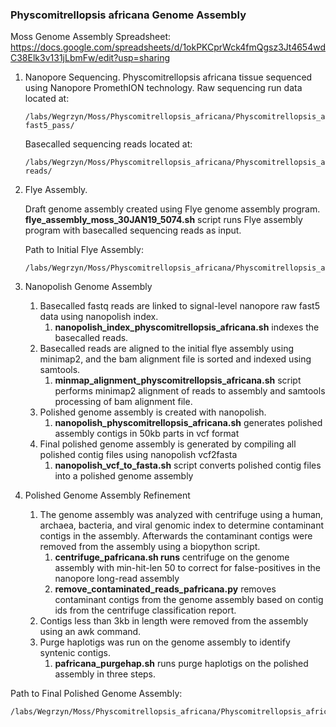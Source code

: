 ### Physcomitrellopsis africana Genome Assembly
Moss Genome Assembly Spreadsheet: https://docs.google.com/spreadsheets/d/1okPKCprWck4fmQgsz3Jt4654wdC38Elk3v131jLbmFw/edit?usp=sharing

1. Nanopore Sequencing.
     Physcomitrellopsis africana tissue sequenced using Nanopore PromethION technology.
     Raw sequencing run data located at:

       /labs/Wegrzyn/Moss/Physcomitrellopsis_africana/Physcomitrellopsis_africana_Genome/RawData_Nanopore_5074/5074_test_LSK109_30JAN19/5074_test_LSK109_30JAN19-fast5_pass/

     Basecalled sequencing reads located at:

       /labs/Wegrzyn/Moss/Physcomitrellopsis_africana/Physcomitrellopsis_africana_Genome/RawData_Nanopore_5074/5074_test_LSK109_30JAN19/5074_test_LSK109_30JAN19-reads/

1. Flye Assembly.

     Draft genome assembly created using Flye genome assembly program.
     **flye_assembly_moss_30JAN19_5074.sh** script runs Flye assembly program with basecalled sequencing reads as input.

     Path to Initial Flye Assembly:

       /labs/Wegrzyn/Moss/Physcomitrellopsis_africana/Physcomitrellopsis_africana_Genome/RawData_Nanopore_5074/5074_test_LSK109_30JAN19/flye_assembly/

1. Nanopolish Genome Assembly
   1. Basecalled fastq reads are linked to signal-level nanopore raw fast5 data using nanopolish index.
      1. **nanopolish_index_physcomitrellopsis_africana.sh** indexes the basecalled reads.
   1. Basecalled reads are aligned to the initial flye assembly using minimap2, and the bam alignment file is sorted and indexed using samtools.
      1. **minmap_alignment_physcomitrellopsis_africana.sh** script performs minimap2 alignment of reads to assembly and samtools processing of bam alignment file.
   1. Polished genome assembly is created with nanopolish.
      1. **nanopolish_physcomitrellopsis_africana.sh** generates polished assembly contigs in 50kb parts in vcf format
   1. Final polished genome assembly is generated by compiling all polished contig files using nanopolish vcf2fasta
      1. **nanopolish_vcf_to_fasta.sh** script converts polished contig files into a polished genome assembly

1. Polished Genome Assembly Refinement
   1. The genome assembly was analyzed with centrifuge using a human, archaea, bacteria, and viral genomic index to determine contaminant contigs in the assembly. Afterwards the contaminant contigs were removed from the assembly using a biopython script.
      1. **centrifuge_pafricana.sh runs** centrifuge on the genome assembly with min-hit-len 50 to correct for false-positives in the nanopore long-read assembly
      1. **remove_contaminated_reads_pafricana.py** removes contaminant contigs from the genome assembly based on contig ids from the centrifuge classification report.
   1. Contigs less than 3kb in length were removed from the assembly using an awk command.
   1. Purge haplotigs was run on the genome assembly to identify syntenic contigs.
      1. **pafricana_purgehap.sh** runs purge haplotigs on the polished assembly in three steps.

Path to Final Polished Genome Assembly:

    /labs/Wegrzyn/Moss/Physcomitrellopsis_africana/Physcomitrellopsis_africana_Genome/RawData_Nanopore_5074/5074_test_LSK109_30JAN19/polished_assembly/physcomitrellopsis_africana_3kb_rmvcontam_purgehap_assembly.fasta
